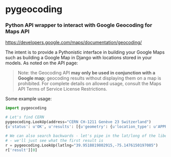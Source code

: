 # pygeocoding #

### Python API wrapper to interact with Google Geocoding for Maps API ###
https://developers.google.com/maps/documentation/geocoding/

The intent is to provide a Pythonistic interface in building your Google 
Maps such as building a Google Map in Django with locations stored in your models.
As noted on the API page:

>Note: the Geocoding API **may only be used in conjunction with a Google map;** geocoding results without displaying them on a map is prohibited. For complete details on allowed usage, consult the Maps API Terms of Service License Restrictions.

Some example usage:

```python
import pygeocoding

# Let's find CERN
pygeocoding.LookUp(address="CERN CH-1211 Genève 23 Switzerland")
{u'status': u'OK', u'results': [{u'geometry': {u'location_type': u'APPROXIMATE', # ... truncated output

# We can also search backwards - let's pipe in the lat/long of the liberty bell (approximately)
# - we'll just see what the first result is
r = pygeocoding.LookUp(latlng="39.9518819802915,-75.1476150197085")
r['result'][0]

```